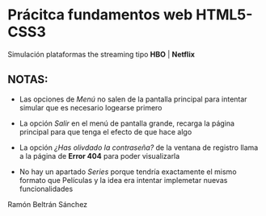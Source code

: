 # Prácitca fundamentos web HTML5-CSS3

Simulación plataformas the streaming tipo **HBO** | **Netflix**

## NOTAS: 

- Las opciones de *Menú* no salen de la pantalla principal para intentar simular que es necesario logearse primero

- La opción *Salir* en el menú de pantalla grande, recarga la página principal para que tenga el efecto de que hace algo

- La opción *¿Has olivdado la contraseña?* de la ventana de registro llama a la página de **Error 404** para poder visualizarla

- No hay un apartado *Series* porque tendría exactamente el mismo formato que Películas y la idea era intentar implemetar nuevas funcionalidades

Ramón Beltrán Sánchez

